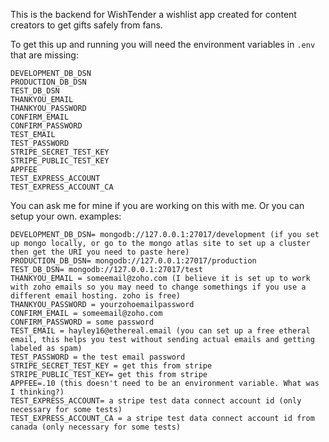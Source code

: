 This is the backend for WishTender a wishlist app created for content creators to get gifts safely from fans. 

To get this up and running you will need the environment variables in `.env` that are missing:

```
DEVELOPMENT_DB_DSN
PRODUCTION_DB_DSN
TEST_DB_DSN
THANKYOU_EMAIL
THANKYOU_PASSWORD
CONFIRM_EMAIL
CONFIRM_PASSWORD
TEST_EMAIL
TEST_PASSWORD
STRIPE_SECRET_TEST_KEY
STRIPE_PUBLIC_TEST_KEY
APPFEE
TEST_EXPRESS_ACCOUNT
TEST_EXPRESS_ACCOUNT_CA
```

You can ask me for mine if you are working on this with me. Or you can setup your own. examples:

```
DEVELOPMENT_DB_DSN= mongodb://127.0.0.1:27017/development (if you set up mongo locally, or go to the mongo atlas site to set up a cluster then get the URI you need to paste here)
PRODUCTION_DB_DSN= mongodb://127.0.0.1:27017/production  
TEST_DB_DSN= mongodb://127.0.0.1:27017/test  
THANKYOU_EMAIL = someemail@zoho.com (I believe it is set up to work with zoho emails so you may need to change somethings if you use a different email hosting. zoho is free)
THANKYOU_PASSWORD = yourzohoemailpassword 
CONFIRM_EMAIL = someemail@zoho.com
CONFIRM_PASSWORD = some password
TEST_EMAIL = hayley16@ethereal.email (you can set up a free etheral email, this helps you test without sending actual emails and getting labeled as spam)
TEST_PASSWORD = the test email password
STRIPE_SECRET_TEST_KEY = get this from stripe
STRIPE_PUBLIC_TEST_KEY= get this from stripe
APPFEE=.10 (this doesn't need to be an environment variable. What was I thinking?)
TEST_EXPRESS_ACCOUNT= a stripe test data connect account id (only necessary for some tests)
TEST_EXPRESS_ACCOUNT_CA = a stripe test data connect account id from canada (only necessary for some tests)
```
